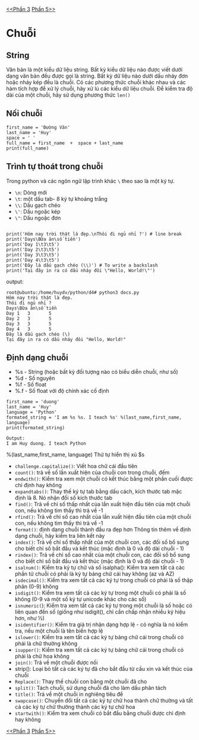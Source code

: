 [<<Phần 3](../docs-tutorial-py/tutorial/part3.md) [Phần 5>>](../docs-tutorial-py/tutorial/part5.md)
# Chuỗi

## String
Văn bản là một kiểu dữ liệu string. Bất kỳ kiểu dữ liệu nào được viết dưới dạng văn bản đều được  gọi là string. Bất kỳ dữ liệu nào dưới dấu nháy đơn hoặc nháy kép đều là chuỗi. Có các phương thức chuỗi khác nhau và  các hàm tích hợp để xử lý chuỗi, hãy xử lú các kiểu dữ liệu chuỗi. Để kiểm tra độ dài của một chuỗi, hãy sử dụng phương thức `len()`


## Nối chuỗi
```
first_name = 'Đường Văn'
last_name = 'Huy'
space = ' '
full_name = first_name  +  space + last_name
print(full_name)
```

## Trình tự thoát trong chuỗi
Trong python và các ngôn ngữ lập trình khác `\` theo sao là một ký tự.
* `\n`: Dòng mới
* `\t`: một dấu tab- 8 ký tự khoảng trắng
* `\\`: Dấu gạch chéo
* `\'`: Dấu ngoặc kép
* `\"`: Dấu ngoặc đơn

```

print('Hôm nay trời thật là đẹp.\nThôi đi ngủ nhỉ ?') # line break
print('Days\Bữa ăn\số tiền')
print('Day 1\t3\t5')
print('Day 2\t3\t5')
print('Day 3\t3\t5')
print('Day 4\t3\t5')
print('Đây là dấu gạch chéo (\\)') # To write a backslash
print('Tại đây in ra có dấu nháy đôi \"Hello, World!\"')
```

output:
```
root@ubuntu:/home/huydv/python/d4# python3 docs.py 
Hôm nay trời thật là đẹp.
Thôi đi ngủ nhỉ ?
Days\Bữa ăn\số tiền
Day 1   3       5
Day 2   3       5
Day 3   3       5
Day 4   3       5
Đây là dấu gạch chéo (\)
Tại đây in ra có dấu nháy đôi "Hello, World!"
```

## Định dạng chuỗi

* %s - String (hoặc bất kỳ đối tượng nào có biểu diễn chuỗi, như số)
* %d - Số nguyên
* %f - Số float
* %.f - Số float với độ chính xác cố định
```
first_name = 'duong'
last_name = 'Huy'
language = 'Python'
formated_string = 'I am %s %s. I teach %s' %(last_name,first_name,  language)
print(formated_string)

Output:
I am Huy duong. I teach Python
```

%(last_name,first_name,  language) Thứ tự hiển thị xủ $s

* `challenge.capitalize()`: Viết hoa chữ cái đầu tiên
* `count()`: trả về số lần xuất hiện của chuỗi con trong chuỗi, đếm
* `endwith()`: Kiểm tra xem một chuỗi có kết thúc bằng một phần cuối được chỉ định hay không
* `expandtabs()`: Thay thế ký tự tab bằng dấu cách, kích thước tab mặc định là 8. Nó nhận đối số kích thước tab
* `find()`: Trả về chỉ số thấp nhất của lần xuất hiện đầu tiên của một chuỗi con, nếu không tìm thấy thì trả về -1
* `rfind()`: Trả về chỉ số cao nhất của lần xuất hiện đầu tiên của một chuỗi con, nếu không tìm thấy thì trả về -1
* `format()`: định dạng chuỗi thành đầu ra đẹp hơn
Thông tin thêm về định dạng chuỗi, hãy kiểm tra liên kết này
* `index()`: Trả về chỉ số thấp nhất của một chuỗi con, các đối số bổ sung cho biết chỉ số bắt đầu và kết thúc (mặc định là 0 và độ dài chuỗi - 1)
* `rindex()`: Trả về chỉ số cao nhất của một chuỗi con, các đối số bổ sung cho biết chỉ số bắt đầu và kết thúc (mặc định là 0 và độ dài chuỗi - 1)
* `isalnum()`: Kiểm tra ký tự chữ và số
isalpha(): Kiểm tra xem tất cả các phần tử chuỗi có phải là ký tự bảng chữ cái hay không (az và AZ)
* `isdecimal()`: Kiểm tra xem tất cả các ký tự trong chuỗi có phải là số thập phân (0-9) không
* `isdigit()`: Kiểm tra xem tất cả các ký tự trong một chuỗi có phải là số không (0-9 và một số ký tự unicode khác cho các số)
* `isnumeric(`): Kiểm tra xem tất cả các ký tự trong một chuỗi là số hoặc có liên quan đến số (giống như isdigit(), chỉ cần chấp nhận nhiều ký hiệu hơn, như ½)
* `isidentifier()`: Kiểm tra giá trị nhận dạng hợp lệ - có nghĩa là nó kiểm tra, nếu một chuỗi là tên biến hợp lệ
* `islower()`: Kiểm tra xem tất cả các ký tự bảng chữ cái trong chuỗi có phải là chữ thường không
* `isupper()`: Kiểm tra xem tất cả các ký tự bảng chữ cái trong chuỗi có phải là chữ hoa không
* `join()`: Trả về một chuỗi được nối
* strip(): Loại bỏ tất cả các ký tự đã cho bắt đầu từ cầu xin và kết thúc của chuỗi
* `Replace()`: Thay thế chuỗi con bằng một chuỗi đã cho
* `split()`: Tách chuỗi, sử dụng chuỗi đã cho làm dấu phân tách
* `title()`: Trả về một chuỗi in nghiêng tiêu đề
* `swapcase()`: Chuyển đổi tất cả các ký tự chữ hoa thành chữ thường và tất cả các ký tự chữ thường thành các ký tự chữ hoa
* `startwith()`: Kiểm tra xem chuỗi có bắt đầu bằng chuỗi được chỉ định hay không

[<<Phần 3](../docs-tutorial-py/tutorial/part3.md) [Phần 5>>](../docs-tutorial-py/tutorial/part5.md)